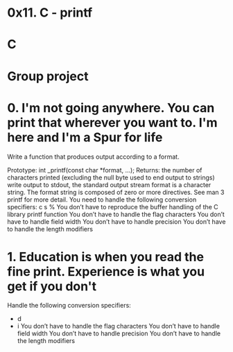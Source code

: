 # 0x11. C - printf
# C
# Group project 


# 0. I'm not going anywhere. You can print that wherever you want to. I'm here and I'm a Spur for life
Write a function that produces output according to a format.

Prototype: int _printf(const char *format, ...);
Returns: the number of characters printed (excluding the null byte used to end output to strings)
write output to stdout, the standard output stream
format is a character string. The format string is composed of zero or more directives. See man 3 printf for more detail. You need to handle the following conversion specifiers:
c
s
%
You don’t have to reproduce the buffer handling of the C library printf function
You don’t have to handle the flag characters
You don’t have to handle field width
You don’t have to handle precision
You don’t have to handle the length modifiers

# 1. Education is when you read the fine print. Experience is what you get if you don't
Handle the following conversion specifiers:

- d
- i
You don’t have to handle the flag characters
You don’t have to handle field width
You don’t have to handle precision
You don’t have to handle the length modifiers
